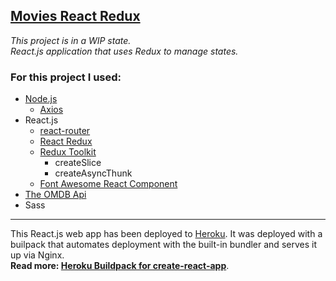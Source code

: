 [Movies React Redux](https://smg-movies-redux.herokuapp.com/)
---

_This project is in a WIP state._  
_React.js application that uses Redux to manage states._
<h3>For this project I used:</h3>  

- [Node.js](https://nodejs.org)
    - [Axios](https://www.npmjs.com/package/axios)
- React.js  
    - [react-router](https://github.com/remix-run/react-router/blob/main/docs/getting-started/tutorial.md)
    - [React Redux](https://react-redux.js.org/)
    - [Redux Toolkit](https://redux-toolkit.js.org/)
        - createSlice
        - createAsyncThunk
    - [Font Awesome React Component](https://fontawesome.com/v5/docs/web/use-with/react)
- [The OMDB Api](https://www.omdbapi.com/)
- Sass

---

This React.js web app has been deployed to [Heroku](https://devcenter.heroku.com/start). It was deployed with a builpack that automates deployment with the built-in bundler and serves it up via Nginx.  
**Read more: [Heroku Buildpack for create-react-app](https://github.com/mars/create-react-app-buildpack)**.